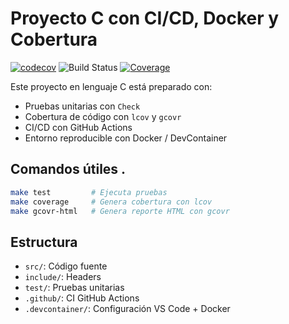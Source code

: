 # Proyecto C con CI/CD, Docker y Cobertura
[![codecov](https://codecov.io/gh/BullSala/BullSala-proyecto-c/branch/main/graph/badge.svg)](https://codecov.io/gh/BullSala/BullSala-proyecto-c)
![Build Status](https://github.com/BullSala/BullSala-proyecto-c/actions/workflows/ci.yml/badge.svg)
[![Coverage](https://img.shields.io/badge/coverage-manual-brightgreen)](./coverage_html/index.html)

Este proyecto en lenguaje C está preparado con:
- Pruebas unitarias con `Check`
- Cobertura de código con `lcov` y `gcovr` 
- CI/CD con GitHub Actions
- Entorno reproducible con Docker / DevContainer


## Comandos útiles . 

```bash
make test         # Ejecuta pruebas
make coverage     # Genera cobertura con lcov
make gcovr-html   # Genera reporte HTML con gcovr
```

## Estructura

- `src/`: Código fuente
- `include/`: Headers
- `test/`: Pruebas unitarias
- `.github/`: CI GitHub Actions
- `.devcontainer/`: Configuración VS Code + Docker
